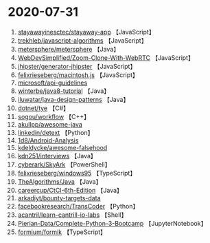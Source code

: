 # 2020-07-31

1. [stayawayinesctec/stayaway-app](https://github.com/stayawayinesctec/stayaway-app) 【JavaScript】
2. [trekhleb/javascript-algorithms](https://github.com/trekhleb/javascript-algorithms) 【JavaScript】
3. [metersphere/metersphere](https://github.com/metersphere/metersphere) 【Java】
4. [WebDevSimplified/Zoom-Clone-With-WebRTC](https://github.com/WebDevSimplified/Zoom-Clone-With-WebRTC) 【JavaScript】
5. [jhipster/generator-jhipster](https://github.com/jhipster/generator-jhipster) 【JavaScript】
6. [felixrieseberg/macintosh.js](https://github.com/felixrieseberg/macintosh.js) 【JavaScript】
7. [microsoft/api-guidelines](https://github.com/microsoft/api-guidelines) 
8. [winterbe/java8-tutorial](https://github.com/winterbe/java8-tutorial) 【Java】
9. [iluwatar/java-design-patterns](https://github.com/iluwatar/java-design-patterns) 【Java】
10. [dotnet/tye](https://github.com/dotnet/tye) 【C#】
11. [sogou/workflow](https://github.com/sogou/workflow) 【C++】
12. [akullpp/awesome-java](https://github.com/akullpp/awesome-java) 
13. [linkedin/detext](https://github.com/linkedin/detext) 【Python】
14. [1d8/Android-Analysis](https://github.com/1d8/Android-Analysis) 
15. [kdeldycke/awesome-falsehood](https://github.com/kdeldycke/awesome-falsehood) 
16. [kdn251/interviews](https://github.com/kdn251/interviews) 【Java】
17. [cyberark/SkyArk](https://github.com/cyberark/SkyArk) 【PowerShell】
18. [felixrieseberg/windows95](https://github.com/felixrieseberg/windows95) 【TypeScript】
19. [TheAlgorithms/Java](https://github.com/TheAlgorithms/Java) 【Java】
20. [careercup/CtCI-6th-Edition](https://github.com/careercup/CtCI-6th-Edition) 【Java】
21. [arkadiyt/bounty-targets-data](https://github.com/arkadiyt/bounty-targets-data) 
22. [facebookresearch/TransCoder](https://github.com/facebookresearch/TransCoder) 【Python】
23. [acantril/learn-cantrill-io-labs](https://github.com/acantril/learn-cantrill-io-labs) 【Shell】
24. [Pierian-Data/Complete-Python-3-Bootcamp](https://github.com/Pierian-Data/Complete-Python-3-Bootcamp) 【JupyterNotebook】
25. [formium/formik](https://github.com/formium/formik) 【TypeScript】
